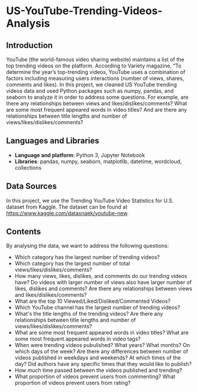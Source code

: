 # US-YouTube-Trending-Videos-Analysis

## Introduction
YouTube (the world-famous video sharing website) maintains a list of the top trending videos on the platform. According to Variety magazine, “To determine the year’s top-trending videos, YouTube uses a combination of factors including measuring users interactions (number of views, shares, comments and likes). In this project, we cleaned US YouTube trending videos data and used Python packages such as numpy, pandas, and seaborn to analyze it in order to address some questions. For example, are there any relationships between views and likes/dislikes/comments? What are some most frequent appeared words in video titles? And are there any relationships between title lengths and number of views/likes/dislikes/comments?

## Languages and Libraries
- <b>Language and platform</b>: Python 3, Jupyter Notebook
- <b>Libraries</b>: pandas, numpy, seaborn, matplotlib, datetime, wordcloud, collections

## Data Sources
In this project, we use the Trending YouTube Video Statistics for U.S. dataset from Kaggle. The dataset can be found at https://www.kaggle.com/datasnaek/youtube-new.

## Contents

By analysing the data, we want to address the following questions:

- Which category has the largest number of trending videos?
- Which category has the largest number of total views/likes/dislikes/comments?
- How many views, likes, dislikes, and comments do our trending videos have? Do videos with larger number of views also have larger number of likes, dislikes and comments? Are there any relationships between views and likes/dislikes/comments?
- What are the top 10 Viewed/Liked/Disliked/Commented Videos?
- Which YouTube channel has the largest number of trending videos?
- What's the title lengths of the trending videos? Are there any relationships between title lengths and number of views/likes/dislikes/comments?
- What are some most frequent appeared words in video titles? What are some most frequent appeared words in video tags?
- When were trending videos pubulished? What years? What months? On which days of the week? Are there any differences between number of videos published in weekdays and weekends? At which times of the day? Did authors have any specific times that they would like to publish?
- How much time passed between the videos published and trending?
- What proportion of videos prevent users from commenting? What proportion of videos prevent users from rating?
